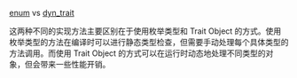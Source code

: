 [enum](/enum/methods/) vs [dyn_trait](/trait/dyn_trait/)

这两种不同的实现方法主要区别在于使用枚举类型和 Trait Object 的方式。使用枚举类型的方法在编译时可以进行静态类型检查，但需要手动处理每个具体类型的方法调用。而使用 Trait Object 的方式可以在运行时动态地处理不同类型的对象，但会带来一些性能开销。
